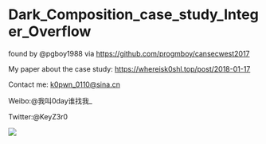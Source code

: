 # Dark_Composition_case_study_Integer_Overflow

found by @pgboy1988 via https://github.com/progmboy/cansecwest2017

My paper about the case study:  https://whereisk0shl.top/post/2018-01-17

Contact me: k0pwn_0110@sina.cn

Weibo:@我叫0day谁找我_

Twitter:@KeyZ3r0

![](https://github.com/k0keoyo/Dark_Composition_case_study_Integer_Overflow/blob/master/result.PNG)
